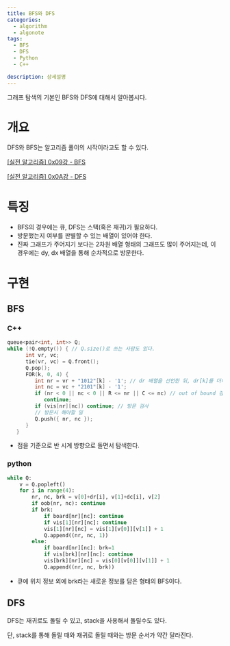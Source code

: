 ```yaml
---
title: BFS와 DFS
categories:
  - algorithm
  - algonote
tags:
  - BFS
  - DFS
  - Python
  - C++

description: 상세설명
---
```


그래프 탐색의 기본인 BFS와 DFS에 대해서 알아봅시다.

# 개요

DFS와 BFS는 알고리즘 풀이의 시작이라고도 할 수 있다.


[[실전 알고리즘] 0x09강 - BFS](https://blog.encrypted.gg/941?category=773649)

[[실전 알고리즘] 0x0A강 - DFS](https://blog.encrypted.gg/942?category=773649)

# 특징

- BFS의 경우에는 큐, DFS는 스택(혹은 재귀)가 필요하다.
- 방문했는지 여부를 판별할 수 있는 배열이 있어야 한다.
- 진짜 그래프가 주어지기 보다는 2차원 배열 형태의 그래프도 많이 주어지는데, 이 경우에는 dy, dx 배열을 통해 순차적으로 방문한다.

# 구현

## BFS

### C++

```cpp
queue<pair<int, int>> Q;
while (!Q.empty()) { // Q.size()로 쓰는 사람도 있다.
      int vr, vc;
      tie(vr, vc) = Q.front();
      Q.pop();
      FOR(k, 0, 4) {
         int nr = vr + "1012"[k] - '1'; // dr 배열을 선언한 뒤, dr[k]를 더하는게 일반적.
         int nc = vc + "2101"[k] - '1';
         if (nr < 0 || nc < 0 || R <= nr || C <= nc) // out of bound 검사
            continue;
         if (vis[nr][nc]) continue; // 방문 검사
         // 방문시 해야할 일
         Q.push({ nr, nc });
      }
   }
```

- 점을 기준으로 반 시계 방향으로 돌면서 탐색한다.

### python

```python
while Q:
    v = Q.popleft()
    for i in range(4):
        nr, nc, brk = v[0]+dr[i], v[1]+dc[i], v[2]
        if oob(nr, nc): continue
        if brk:
            if board[nr][nc]: continue
            if vis[1][nr][nc]: continue
            vis[1][nr][nc] = vis[1][v[0]][v[1]] + 1
            Q.append((nr, nc, 1))
        else:
            if board[nr][nc]: brk=1
            if vis[brk][nr][nc]: continue
            vis[brk][nr][nc] = vis[0][v[0]][v[1]] + 1
            Q.append((nr, nc, brk))
```

- 큐에 위치 정보 외에 brk라는 새로운 정보를 담은 형태의 BFS이다.

## DFS

DFS는 재귀로도 돌릴 수 있고, stack을 사용해서 돌릴수도 있다.

단, stack를 통해 돌릴 때와 재귀로 돌릴 때와는 방문 순서가 약간 달라진다.